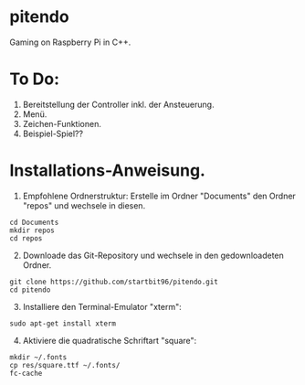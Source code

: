 # pitendo
Gaming on Raspberry Pi in C++.

# To Do:
1. Bereitstellung der Controller inkl. der Ansteuerung.
2. Menü.
3. Zeichen-Funktionen.
4. Beispiel-Spiel??


# Installations-Anweisung.
1. Empfohlene Ordnerstruktur: Erstelle im Ordner "Documents" den Ordner "repos" und wechsele in diesen.
```
cd Documents
mkdir repos
cd repos
```

2. Downloade das Git-Repository und wechsele in den gedownloadeten Ordner.
```
git clone https://github.com/startbit96/pitendo.git
cd pitendo
```

3. Installiere den Terminal-Emulator "xterm":
```
sudo apt-get install xterm
```

4. Aktiviere die quadratische Schriftart "square":
```
mkdir ~/.fonts
cp res/square.ttf ~/.fonts/
fc-cache
```